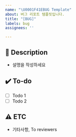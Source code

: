 ```yaml
---
name: "\U0001F41EBUG Template"
about: 버그 리포트 템플릿입니다.
title: "[BUG]"
labels: bug
assignees: ''

---
```


## 📝 Description
<!-- 왜 이 작업을 했는지,  ... -->
- 설명을 작성하세요

## ✔️ To-do
<!-- 어떤 작업을 했는지, ... -->
- [ ] Todo 1
- [ ] Todo 2

## ⚠️ ETC
<!-- 관련된 다른 이슈나 작업은 무엇이 있는지 (+Issue Tag 기록) -->
- 기타사항, To reviewers



<!-- Commit Message에 #n이라고 작성 시(보통 Footter에 작성), 해당 Issue에 자동으로 Commit Message가 연결됩니다. -->
